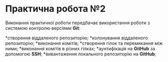 # Практична робота №2

Виконання практичної роботи передбачає використання роботи з системою контролю версіями **Git**:

*створення віддаленого репозиторію;
*колонування віддаленого репозиторію;
*виконання комітів;
*створення гілок та перемикання між ними;
*виконання комітів в різних гілках;
*аунтифікація на **GitHub** за допомогою **SSH**;
*вивантаження локального репозиторію на  **GitHub**;

